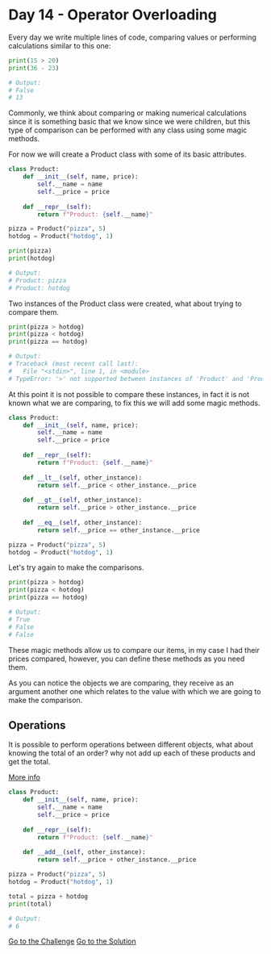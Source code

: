 # Day 14 - Operator Overloading

Every day we write multiple lines of code, comparing values or performing calculations similar to this one:

```python
print(15 > 20)
print(36 - 23)

# Output:
# False
# 13
```

Commonly, we think about comparing or making numerical calculations since it is something basic that we know since we were children, but this type of comparison can be performed with any class using some magic methods.

For now we will create a Product class with some of its basic attributes.

```python
class Product:
    def __init__(self, name, price):
        self.__name = name
        self.__price = price
    
    def __repr__(self):
        return f"Product: {self.__name}"

pizza = Product("pizza", 5)
hotdog = Product("hotdog", 1)

print(pizza)
print(hotdog)

# Output:
# Product: pizza
# Product: hotdog
```

Two instances of the Product class were created, what about trying to compare them.

```python
print(pizza > hotdog)
print(pizza < hotdog)
print(pizza == hotdog)

# Output:
# Traceback (most recent call last):
#   File "<stdin>", line 1, in <module>
# TypeError: '>' not supported between instances of 'Product' and 'Product'
```

At this point it is not possible to compare these instances, in fact it is not known what we are comparing, to fix this we will add some magic methods.

```python
class Product:
    def __init__(self, name, price):
        self.__name = name
        self.__price = price
    
    def __repr__(self):
        return f"Product: {self.__name}"
    
    def __lt__(self, other_instance):
        return self.__price < other_instance.__price
    
    def __gt__(self, other_instance):
        return self.__price > other_instance.__price
    
    def __eq__(self, other_instance):
        return self.__price == other_instance.__price

pizza = Product("pizza", 5)
hotdog = Product("hotdog", 1)
```

Let's try again to make the comparisons.

```python
print(pizza > hotdog)
print(pizza < hotdog)
print(pizza == hotdog)

# Output:
# True
# False
# False
```

These magic methods allow us to compare our items, in my case I had their prices compared, however, you can define these methods as you need them.

As you can notice the objects we are comparing, they receive as an argument another one which relates to the value with which we are going to make the comparison.

## Operations

It is possible to perform operations between different objects, what about knowing the total of an order? why not add up each of these products and get the total.

[More info](https://docs.python.org/3/reference/datamodel.html#emulating-numeric-types)

```python
class Product:
    def __init__(self, name, price):
        self.__name = name
        self.__price = price
    
    def __repr__(self):
        return f"Product: {self.__name}"
    
    def __add__(self, other_instance):
        return self.__price + other_instance.__price

pizza = Product("pizza", 5)
hotdog = Product("hotdog", 1)

total = pizza + hotdog
print(total)

# Output:
# 6
```

[Go to the Challenge](https://github.com/estebansolo/Python30/blob/master/exercises/14_operator_overloading.py)
[Go to the Solution](https://github.com/estebansolo/Python30/blob/master/solutions/14_operator_overloading.py)